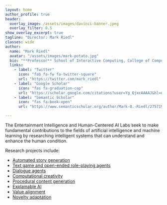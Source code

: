 ```yaml
---
layout: home
author_profile: true
header:
  overlay_image: /assets/images/davinci-banner.jpeg
  overlay_filter: 0.5
show_overlay_excerpt: true
tagline: "Director: Mark Riedl"
classes: wide
author:
  name: "Mark Riedl"
  avatar: "/assets/images/mark-potato.jpg"
  bio: "**Professor** School of Interactive Computing, College of Computing, Georgia Institute of Technology **Associate Director** GT Machine Learning Center"
  links:
    - label: "Twitter"
      icon: "fab fa-fw fa-twitter-square"
      url: "https://twitter.com/mark_riedl"
    - label: "Google Scholar"
      icon: "fas fa-graduation-cap"
      url: "https://scholar.google.com/citations?user=Yg_QjxcAAAAJ&hl=en"
    - label: "Semantic Scholar"
      icon: "fas fa-book-open"
      url: "https://www.semanticscholar.org/author/Mark-O.-Riedl/2757194"

---
```


The Entertainment Intelligence and Human-Centered AI Labs seek to make fundamental contributions to the fields of artificial intelligence and machine learning by researching intelligent systems that can understand and enhance the human condition.

Research projects include:
- <a href="http://eilab.gatech.edu/projects.html#automated-story-generation">Automated story generation</a>
- <a href="http://eilab.gatech.edu/projects.html#text-games-and-open-ended-role-playing">Text game and open-ended role-playing agents</a>
- <a href="http://eilab.gatech.edu/projects.html#dialogue-agents">Dialogue agents</a>
- <a href="http://eilab.gatech.edu/projects.html#computational-creativity">Computational creativity</a>
- <a href="http://eilab.gatech.edu/projects.html#procedural-content-generation">Procedural content generation</a>
- <a href="http://eilab.gatech.edu/projects.html#explainable-ai">Explainable AI</a>
- <a href="http://eilab.gatech.edu/projects.html#value-alignment">Value alignment</a>
- <a href="http://eilab.gatech.edu/projects.html#novelty-adaptation">Novelty adaptation</a>

